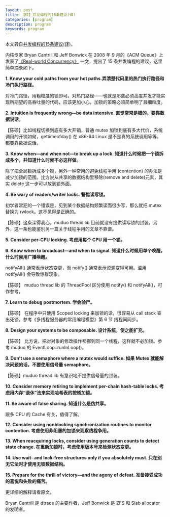 ```yaml
---
layout: post
title: 【转】并发编程的15条建议(译)
categories: [program]
description: program
keywords: program
---
```


本文转自[并发编程的15条建议(译)](https://www.cnblogs.com/Solstice/archive/2010/09/29/realworld_concurency.html)。

内核专家 Bryan Cantrill 和 Jeff Bonwick 在 2008 年 9 月的《ACM Queue》上发表了[《Real-world Concurrency》](images/posts/com/Real-world-Concurrency.pdf) 一文，提出了 15 条并发编程的建议，这里简单摘录如下。

**1. Know your cold paths from your hot paths.弄清楚代码里的热门执行路径和冷门执行路径。**

对冷门路径，用粗粒度的锁即可。对热门路径——也就是那些必须高度并发才能实现所期望的高吞吐量的代码，应该更加小心，加锁的策略必须简单明了且细粒度。

**2. Intuition is frequently wrong—be data intensive. 直觉常常是错的，要靠数据说话。**

【陈硕】比如线程切换到底有多大开销，普通 mutex 加锁到底有多大代价，系统调用的开销如何，gettimeofday() 在 x86-64 Linux 是不是真的系统调用等等，都要靠数据说话。

**3. Know when—and when not—to break up a lock. 知道什么时候把一个锁拆成多个，并知道什么时候不必这样做。**

除了把全局锁拆成多个锁，另外一种常用的避免线程争用 (contention) 的办法是减少加锁的范围。比方说从共享的数据结构里移除(remove and delete)元素，其实 delete 这一步可以放到锁外面。

**4. Be wary of readers/writer locks. 警惕读写锁。**

初学者常犯的一个错误是，见到某个数据结构频繁读而很少写，那么就把 mutex 替换为 rwlock。这不见得是正确的。

【陈硕】这条深得我心，muduo thread lib 目前就没有提供读写锁的封装。另外，这一条也能鉴别另一篇关于线程争用的文章不靠谱。

**5. Consider per-CPU locking. 考虑用每个 CPU 用一个锁。**

**6. Know when to broadcast—and when to signal. 知道什么时候用单个唤醒，什么时候用广播唤醒。**

notifyAll() 通常表示状态变更，而 notify() 通常表示资源变得可用。滥用 notifyAll() 会导致惊群现象。

【陈硕】 muduo thread lib 的 ThreadPool 区分使用 notify() 和 notifyAll()，可作参考。

**7. Learn to debug postmortem. 学会验尸。**

【陈硕】 在程序中只使用 Scoped locking 来加锁的话，很容易从 call stack 查出死锁。参考《多线程服务器的常用编程模型》第 6 节 线程间同步。

**8. Design your systems to be composable. 设计系统，使之能扩充。**

【陈硕】 比方说，把对对象的修改操作都挪到同一个线程，这样就不必加锁。参考 muduo 的 EventLoop::runInLoop()。

**9. Don’t use a semaphore where a mutex would suffice. 如果 Mutex 就能解决问题的话，不要使用信号量 semaphore。**

【陈硕】muduo thread lib 有意识地不提供信号量的封装。

**10. Consider memory retiring to implement per-chain hash-table locks. 考虑用内存“退休”法来实现哈希表的按桶加锁。**

**11. Be aware of false sharing. 知道什么是伪共享。**

跟多 CPU 的 Cache 有关，值得了解。

**12. Consider using nonblocking synchronization routines to monitor contention. 考虑使用非阻塞的加锁来观察线程争用。**

**13. When reacquiring locks, consider using generation counts to detect state change. 在重新加锁时，考虑使用版本号来检测状态变更。**

**14. Use wait- and lock-free structures only if you absolutely must. 只在别无它法时才使用无锁数据结构。**

**15. Prepare for the thrill of victory—and the agony of defeat. 准备接受成功的喜悦和失败的痛苦。**

更详细的解释请看原文。

Bryan Cantrill 是 dtrace 的主要作者，Jeff Bonwick 是 ZFS 和 Slab allocator 的发明者。
